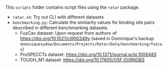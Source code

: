 This `scripts` folder contains script files using the `ratar` package.

- `ratar.sh`: Try out CLI with different datasets
- `benchmarking.py`: Calculate the similarity values for binding site pairs described in different benchmarking datasets.
  - FuzCav dataset: Upon request from authors of https://doi.org/10.1021/ci900349y (saved in Dominique's backup `dominiquesydow/Documents/Projects/Ratar/Data/benchmarking/fuzcav`)
  - ProSPECCTs dataset: https://doi.org/10.1371/journal.pcbi.1006483
  - TOUGH_M1 dataset: https://doi.org/10.17605/OSF.IO/6NGBS
